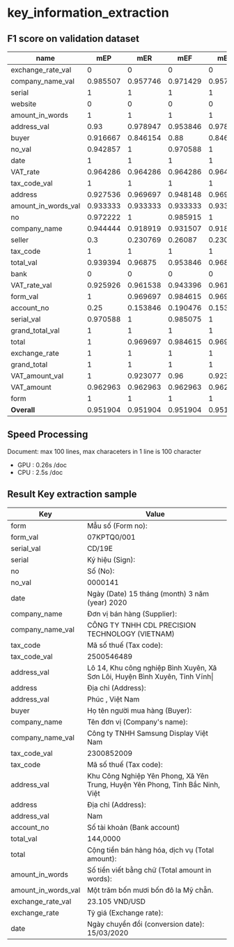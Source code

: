 # key_information_extraction
## F1 score on validation dataset

| **name**            |  **mEP** |  **mER** |  **mEF** |   **mEA**|
| -------------------- | --------- | -------- | -------- | ------- |
| exchange_rate_val   | 0        | 0        | 0        | 0        |
| company_name_val    | 0.985507 | 0.957746 | 0.971429 | 0.957746 |
| serial              | 1        | 1        | 1        | 1        |
| website             | 0        | 0        | 0        | 0        |
| amount_in_words     | 1        | 1        | 1        | 1        |
| address_val         | 0.93     | 0.978947 | 0.953846 | 0.978947 |
| buyer               | 0.916667 | 0.846154 | 0.88     | 0.846154 |
| no_val              | 0.942857 | 1        | 0.970588 | 1        |
| date                | 1        | 1        | 1        | 1        |
| VAT_rate            | 0.964286 | 0.964286 | 0.964286 | 0.964286 |
| tax_code_val        | 1        | 1        | 1        | 1        |
| address             | 0.927536 | 0.969697 | 0.948148 | 0.969697 |
| amount_in_words_val | 0.933333 | 0.933333 | 0.933333 | 0.933333 |
| no                  | 0.972222 | 1        | 0.985915 | 1        |
| company_name        | 0.944444 | 0.918919 | 0.931507 | 0.918919 |
| seller              | 0.3      | 0.230769 | 0.26087  | 0.230769 |
| tax_code            | 1        | 1        | 1        | 1        |
| total_val           | 0.939394 | 0.96875  | 0.953846 | 0.96875  |
| bank                | 0        | 0        | 0        | 0        |
| VAT_rate_val        | 0.925926 | 0.961538 | 0.943396 | 0.961538 |
| form_val            | 1        | 0.969697 | 0.984615 | 0.969697 |
| account_no          | 0.25     | 0.153846 | 0.190476 | 0.153846 |
| serial_val          | 0.970588 | 1        | 0.985075 | 1        |
| grand_total_val     | 1        | 1        | 1        | 1        |
| total               | 1        | 0.969697 | 0.984615 | 0.969697 |
| exchange_rate       | 1        | 1        | 1        | 1        |
| grand_total         | 1        | 1        | 1        | 1        |
| VAT_amount_val      | 1        | 0.923077 | 0.96     | 0.923077 |
| VAT_amount          | 0.962963 | 0.962963 | 0.962963 | 0.962963 |
| form                | 1        | 1        | 1        | 1        |
| **Overall**             | 0.951904 | 0.951904 | 0.951904 | 0.951904 |

## Speed Processing 
Document: max 100 lines, max characeters in 1 line is 100 character
- GPU : 0.26s /doc
- CPU : 2.5s /doc

## Result Key extraction sample

| **Key**            |  **Value** |
|-------------------- |---------|
|form|Mẫu số (Form no):|
|form_val|07KPTQ0/001|
|serial_val|CD/19E|
|serial|Ký hiệu (Sign):|
|no|Số (No):|
|no_val|0000141|
|date|Ngày (Date) 15 tháng (month) 3 năm (year)  2020|
|company_name|Đơn vị bán hàng (Supplier):|
|company_name_val|CÔNG TY TNHH CDL PRECISION TECHNOLOGY (VIETNAM)|
|tax_code|Mã số thuế (Tax code):|
|tax_code_val|2500546489|
|address_val|Lô 14, Khu công nghiệp Bình Xuyên, Xã Sơn Lôi, Huyện Bình Xuyên, Tỉnh Vĩnh\|
|address|Địa chỉ (Address):|
|address_val|Phúc , Việt Nam|
|buyer|Họ tên người mua hàng (Buyer):|
|company_name|Tên đơn vị (Company's name):|
|company_name_val|Công ty TNHH Samsung Display Việt Nam|
|tax_code_val|2300852009|
|tax_code|Mã số thuế (Tax code):|
|address_val|Khu Công Nghiệp Yên Phong, Xã Yên Trung, Huyện Yên Phong, Tỉnh Bắc Ninh, Việt|
|address|Địa chỉ (Address):|
|address_val|Nam|
|account_no|Số tài khoản (Bank account)| 
|total_val|144,0000|
|total|Cộng tiền bán hàng hóa, dịch vụ (Total amount):|
|amount_in_words|Số tiền viết bằng chữ (Total amount in words): |
|amount_in_words_val|Một trăm bốn mươi bốn đô la Mỹ chẵn.|
|exchange_rate_val|23.105 VND/USD|
|exchange_rate|Tỷ giá (Exchange rate):|
|date|Ngày chuyển đổi (conversion date): 15/03/2020|


